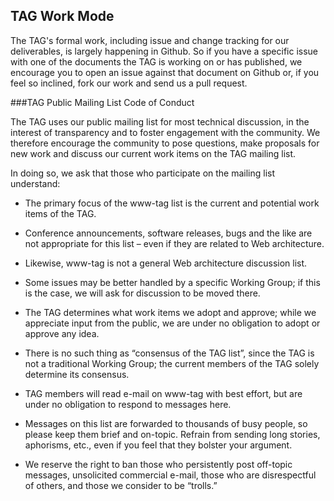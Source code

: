 ## TAG Work Mode

The TAG's formal work, including issue and change tracking for our deliverables, is largely happening in Github. So if you have a specific issue with one of the documents the TAG is working on or has published, we encourage you to open an issue against that document on Github or, if you feel so inclined, fork our work and send us a pull request.



###TAG Public Mailing List Code of Conduct

The TAG uses our public mailing list for most technical discussion, in the interest of transparency and to foster engagement with the community. We therefore encourage the community to pose questions, make proposals for new work and discuss our current work items on the TAG mailing list. 

In doing so, we ask that those who participate on the mailing list understand:

* The primary focus of the www-tag list is the current and potential work items of the TAG.

* Conference announcements, software releases, bugs and the like are not appropriate for this list – even if they are related to Web architecture.

* Likewise, www-tag is not a general Web architecture discussion list.

* Some issues may be better handled by a specific Working Group; if this is the case, we will ask for discussion to be moved there.

* The TAG determines what work items we adopt and approve; while we appreciate input from the public, we are under no obligation to adopt or approve any idea.

* There is no such thing as “consensus of the TAG list”, since the TAG is not a traditional Working Group; the current members of the TAG solely determine its consensus.

* TAG members will read e-mail on www-tag with best effort, but are under no obligation to respond to messages here.

* Messages on this list are forwarded to thousands of busy people, so please keep them brief and on-topic. Refrain from sending long stories, aphorisms, etc., even if you feel that they bolster your argument.

* We reserve the right to ban those who persistently post off-topic messages, unsolicited commercial e-mail, those who are disrespectful of others, and those we consider to be “trolls.”

